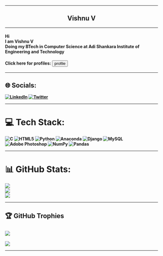 <hr>
<h2 align='center'> <b> Vishnu V <b> <br>  </h2>
<hr>
<h4> Hi <br> I am Vishnu V <br> Doing my BTech in Computer Science at Adi Shankara Institute of Engineering and Technology <br> <h4>Click here for profiles: <a href="https://vishnu02v.github.io/profile/"><button type="submit">profile</button></a></h4>
</h4>
<hr>

## 🌐 Socials:
[![LinkedIn](https://img.shields.io/badge/LinkedIn-%230077B5.svg?logo=linkedin&logoColor=white)](https://linkedin.com/in/https://www.linkedin.com/in/vishnu-v-517987200) [![Twitter](https://img.shields.io/badge/Twitter-%231DA1F2.svg?logo=Twitter&logoColor=white)](https://twitter.com/https://twitter.com/VishnuV64845443) 
<hr>

# 💻 Tech Stack:
![C](https://img.shields.io/badge/c-%2300599C.svg?style=for-the-badge&logo=c&logoColor=white) ![HTML5](https://img.shields.io/badge/html5-%23E34F26.svg?style=for-the-badge&logo=html5&logoColor=white) ![Python](https://img.shields.io/badge/python-3670A0?style=for-the-badge&logo=python&logoColor=ffdd54) ![Anaconda](https://img.shields.io/badge/Anaconda-%2344A833.svg?style=for-the-badge&logo=anaconda&logoColor=white) ![Django](https://img.shields.io/badge/django-%23092E20.svg?style=for-the-badge&logo=django&logoColor=white) ![MySQL](https://img.shields.io/badge/mysql-%2300f.svg?style=for-the-badge&logo=mysql&logoColor=white) ![Adobe Photoshop](https://img.shields.io/badge/adobephotoshop-%2331A8FF.svg?style=for-the-badge&logo=adobephotoshop&logoColor=white) ![NumPy](https://img.shields.io/badge/numpy-%23013243.svg?style=for-the-badge&logo=numpy&logoColor=white) ![Pandas](https://img.shields.io/badge/pandas-%23150458.svg?style=for-the-badge&logo=pandas&logoColor=white)
<hr>

# 📊 GitHub Stats:
![](https://github-readme-stats.vercel.app/api?username=vishnu02v&theme=dark&hide_border=false&include_all_commits=false&count_private=false)<br/>
![](https://github-readme-streak-stats.herokuapp.com/?user=vishnu02v&theme=dark&hide_border=false)<br/>
![](https://github-readme-stats.vercel.app/api/top-langs/?username=vishnu02v&theme=dark&hide_border=false&include_all_commits=false&count_private=false&layout=compact)
<hr>

## 🏆 GitHub Trophies
![](https://github-profile-trophy.vercel.app/?username=vishnu02v)
---

[![](https://visitcount.itsvg.in/api?id=vishnu02v)](https://visitcount.itsvg.in)

<hr>
